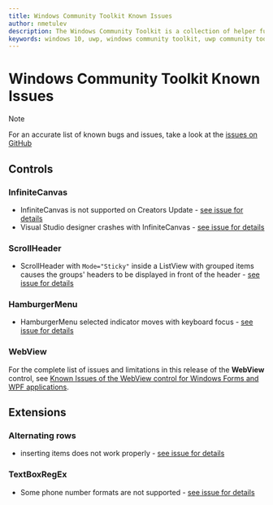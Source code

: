```yaml
---
title: Windows Community Toolkit Known Issues
author: nmetulev
description: The Windows Community Toolkit is a collection of helper functions, custom controls, and app services. It simplifies and demonstrates common developer tasks building UWP apps for Windows 10. 
keywords: windows 10, uwp, windows community toolkit, uwp community toolkit, uwp toolkit, known issues
---
```


# Windows Community Toolkit Known Issues

> [!NOTE]
For an accurate list of known bugs and issues, take a look at the [issues on GitHub](https://github.com/Microsoft/WindowsCommunityToolkit//issues)


## Controls

### InfiniteCanvas
* InfiniteCanvas is not supported on Creators Update - [see issue for details](https://github.com/Microsoft/WindowsCommunityToolkit/issues/2162)
* Visual Studio designer crashes with InfiniteCanvas - [see issue for details](https://github.com/Microsoft/WindowsCommunityToolkit/issues/2160) 

### ScrollHeader
* ScrollHeader with `Mode="Sticky"` inside a ListView with grouped items causes the groups' headers to be displayed in front of the header - [see issue for details](https://github.com/Microsoft/WindowsCommunityToolkit//issues/1446)

### HamburgerMenu
* HamburgerMenu selected indicator moves with keyboard focus - [see issue for details](https://github.com/Microsoft/WindowsCommunityToolkit//issues/1306)

### WebView
For the complete list of issues and limitations in this release of the **WebView** control, see [Known Issues of the WebView control for Windows Forms and WPF applications](controls/WebView-known-issues.md).

## Extensions

### Alternating rows
* inserting items does not work properly - [see issue for details](https://github.com/Microsoft/WindowsCommunityToolkit//issues/1837)

### TextBoxRegEx
* Some phone number formats are not supported - [see issue for details](https://github.com/Microsoft/WindowsCommunityToolkit//issues/1821)
